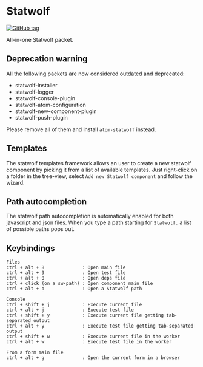 # Statwolf

[![GitHub tag](https://img.shields.io/github/tag/statwolf/atom-statwolf.svg?style=flat-square)]()

All-in-one Statwolf packet.

## Deprecation warning

All the following packets are now considered outdated and deprecated:
- statwolf-installer
- statwolf-logger
- statwolf-console-plugin
- statwolf-atom-configuration
- statwolf-new-component-plugin
- statwolf-push-plugin

Please remove all of them and install `atom-statwolf` instead.

## Templates

The statwolf templates framework allows an user to create a new statwolf component by picking it from a list of available templates. Just right-click on a folder in the tree-view, select `Add new Statwolf component` and follow the wizard.

## Path autocompletion

The statwolf path autocompletion is automatically enabled for both javascript and json files. When you type a path starting for `Statwolf.` a list of possible paths pops out.

## Keybindings

```
Files
ctrl + alt + 8              : Open main file
ctrl + alt + 9              : Open test file
ctrl + alt + 0              : Open deps file
ctrl + click (on a sw-path) : Open component main file
ctrl + alt + o              : Open a Statwolf path

Console
ctrl + shift + j            : Execute current file
ctrl + alt + j              : Execute test file
ctrl + shift + y            : Execute current file getting tab-separated output
ctrl + alt + y              : Execute test file getting tab-separated output
ctrl + shift + w            : Execute current file in the worker
ctrl + alt + w              : Execute test file in the worker

From a form main file
ctrl + alt + g              : Open the current form in a browser
```
